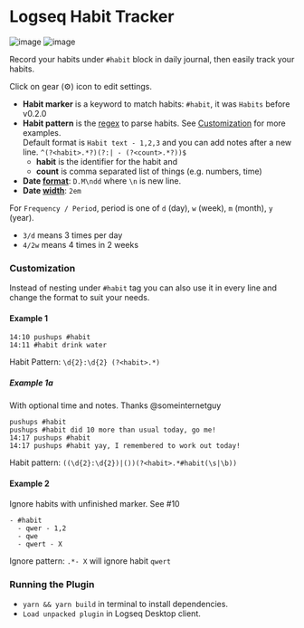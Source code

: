 # Logseq Habit Tracker
![image](https://user-images.githubusercontent.com/80478/141788606-44566dfe-bbf7-4272-a3ea-5a9a48eba313.png)
![image](https://user-images.githubusercontent.com/80478/141792679-3c164eab-be20-4c2f-a4fe-757676c3b4c7.png)

Record your habits under `#habit` block in daily journal, then easily track your habits.

Click on gear (⚙️) icon to edit settings.
* **Habit marker** is a keyword to match habits: `#habit`, it was `Habits` before v0.2.0
* **Habit pattern** is the [regex](https://regex101.com/) to parse habits. See [Customization](#customization) for more examples.  
  Default format is `Habit text - 1,2,3` and you can add notes after a new line. 
  `^(?<habit>.*?)(?:| - (?<count>.*?))$`  
  * **habit** is the identifier for the habit and
  * **count** is comma separated list of things (e.g. numbers, time)
* **Date [format](https://day.js.org/docs/en/display/format)**: `D.M\ndd` where `\n` is new line.
* **Date [width](https://developer.mozilla.org/en-US/docs/Web/CSS/width#syntax)**: `2em`


For `Frequency / Period`, period is one of `d` (day), `w` (week), `m` (month), `y` (year).
- `3/d` means 3 times per day
- `4/2w` means 4 times in 2 weeks

### Customization

Instead of nesting under `#habit` tag you can also use it in every line and change the format to suit your needs.

#### Example 1

```
14:10 pushups #habit
14:11 #habit drink water
```
Habit Pattern: `\d{2}:\d{2} (?<habit>.*)`

##### Example 1a
With optional time and notes. Thanks @someinternetguy
```
pushups #habit
pushups #habit did 10 more than usual today, go me!
14:17 pushups #habit
14:17 pushups #habit yay, I remembered to work out today!
```
Habit pattern: `((\d{2}:\d{2})|())(?<habit>.*#habit(\s|\b))`

#### Example 2
Ignore habits with unfinished marker. See #10
```
- #habit
  - qwer - 1,2
  - qwe
  - qwert - X 
```
Ignore pattern: `.*- X` will ignore habit `qwert`

### Running the Plugin

- `yarn && yarn build` in terminal to install dependencies.
- `Load unpacked plugin` in Logseq Desktop client.
